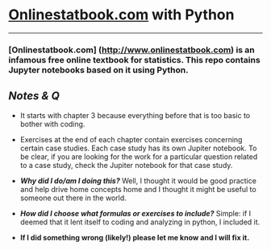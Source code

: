 # [Onlinestatbook.com](http://www.onlinestatbook.com) with Python  
______

###  [Onlinestatbook.com] (http://www.onlinestatbook.com) is an infamous free online textbook for statistics. This repo contains Jupyter notebooks based on it using Python.  

##  _Notes & Q_

*  It starts with chapter 3 because everything before that is too basic to bother with coding.  

*  Exercises at the end of each chapter contain exercises concerning certain case studies.   Each case study has its own Jupiter notebook.  To be clear, if you are looking for the work for a particular question related to a case study, check the Jupiter notebook for that case study.  

*  **_Why did I do/am I doing this?_**  Well, I thought it would be good practice and help drive home concepts home and I thought it might be useful to someone out there in the world.  

*  **_How did I choose what formulas or exercises to include?_**  Simple: if I deemed that it lent itself to coding and analyzing in python, I included it.  

*  **If I did something wrong (likely!) please let me know and I will fix it.**  
